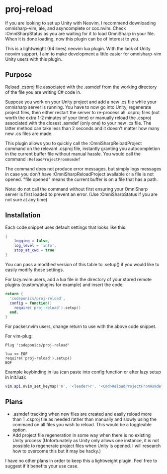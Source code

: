 # proj-reload

If you are looking to set up Unity with Neovim, I recommend downloading omnisharp-vim, ale, and asyncomplete or coc.nvim. Check :OmniSharpStatus as you are waiting for it to load OmniSharp in your file. When it is done loading, now this plugin can be of interest to you.

This is a lightweight (64 lines) neovim lua plugin. With the lack of Unity neovim support, I aim to make development a little easier for omnisharp-vim Unity users with this plugin.

## Purpose

Reload .csproj file associated with the .asmdef from the working directory of the file you are writing C# code in.

Suppose you work on your Unity project and add a new .cs file while your omnisharp server is running. You have to now go into Unity, regenerate project files, then either restart the server to re-process all .csproj files (not worth the extra 1-2 minutes of your time) or manually reload the .csproj associated with the closest .asmdef (only one) to your new .cs file. The latter method can take less than 2 seconds and it doesn't matter how many new .cs files are made.

This plugin allows you to quickly call the :OmniSharpReloadProject command on the relevant .csproj file, instantly granting you autocompletion in the current buffer file without manual hassle. You would call the command `:ReloadProjectFromAsmdef`

The command does not produce error messages, but simply logs messages in case you don't have :OmniSharpReloadProject available or a file is not opened. "file opened" means the current buffer is on a file that has a path.

Note: do not call the command without first ensuring your OmniSharp server is first loaded to prevent an error. (Use :OmniSharpStatus if you are not sure at any time)

## Installation
Each code snippet uses default settings that looks like this:
```lua
{
    logging = false,   
    log_level = 'info',
    stop_at_cwd = true 
}
```
You can pass a modified version of this table to .setup() if you would like to easily modify those settings.

For lazy.nvim users, add a lua file in the directory of your stored remote plugins (custom/plugins for example) and insert the code:
```lua
return {
  'codeponics/proj-reload',
  config = function()
    require('proj-reload').setup()
  end,
}
```

For packer.nvim users, change return to use with the above code snippet.

For vim-plug:
```
Plug 'codeponics/proj-reload'

lua << EOF
require('proj-reload').setup()
EOF
```

Example keybinding in lua (can paste into config function or after lazy setup in init.lua):
```lua
vim.api.nvim_set_keymap('n', '<leader>r', '<Cmd>ReloadProjectFromAsmdef<CR>', { noremap = true, silent = true })
```

## Plans
* .asmdef tracking when new files are created and easily reload more than 1 .csproj file as needed rather than manually and slowly using the command on all files you wish to reload. This would be a toggleable option.
* Add project file regeneration in some way when there is no existing Unity process
(Unfortunately as Unity only allows one instance, it is not possible to regenerate project files when Unity is opened. I will research how to overcome this but it may be hacky.)

I have no other plans in order to keep this a lightweight plugin. Feel free to suggest if it benefits your use case.
